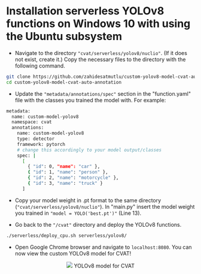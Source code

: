 
# Installation serverless YOLOv8 functions on Windows 10 with using the Ubuntu subsystem 

- Navigate to the directory ```"cvat/serverless/yolov8/nuclio"```. (If it does not exist, create it.) Copy the necessary files to the directory with the following command.

```bash
git clone https://github.com/zahidesatmutlu/custom-yolov8-model-cvat-auto-annotation
cd custom-yolov8-model-cvat-auto-annotation
```

- Update the ```"metadata/annotations/spec"``` section in the "function.yaml" file with the classes you trained the model with. For example:

```bash
metadata:
  name: custom-model-yolov8
  namespace: cvat
  annotations:
    name: custom-model-yolov8
    type: detector
    framework: pytorch
    # change this accordingly to your model output/classes
    spec: |
      [
        { "id": 0, "name": "car" },
        { "id": 1, "name": "person" },
        { "id": 2, "name": "motorcycle" },
        { "id": 3, "name": "truck" }
      ]

```

- Copy your model weight in .pt format to the same directory (```"cvat/serverless/yolov8/nuclio"```). In "main.py" insert the model weight you trained in ```"model = YOLO('best.pt')"``` (Line 13).

- Go back to the ```"/cvat"``` directory and deploy the YOLOv8 functions.

```bash
./serverless/deploy_cpu.sh serverless/yolov8/
```

- Open Google Chrome browser and navigate to ```localhost:8080```. You can now view the custom YOLOv8 model for CVAT!

<p align="center">
  <img src="https://i.hizliresim.com/30uo5cu.jpg" />
YOLOv8 model for CVAT
</p>
